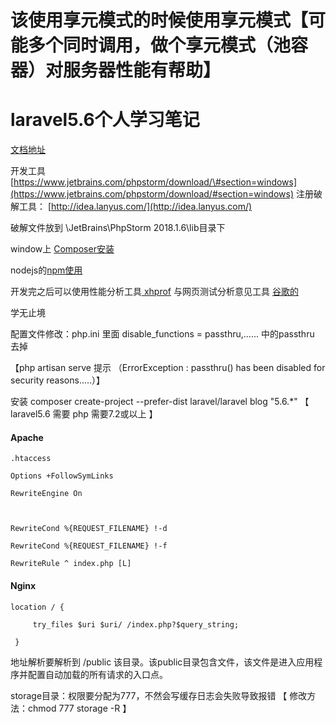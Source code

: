 # 该使用享元模式的时候使用享元模式【可能多个同时调用，做个享元模式（池容器）对服务器性能有帮助】

# laravel5.6个人学习笔记

[文档地址](https://laravel.isoso.vip/)

开发工具 [https://www.jetbrains.com/phpstorm/download/\#section=windows](https://www.jetbrains.com/phpstorm/download/#section=windows) 注册破解工具： [http://idea.lanyus.com/](http://idea.lanyus.com/)

破解文件放到 \JetBrains\PhpStorm 2018.1.6\lib目录下

window上 [Composer安装](https://getcomposer.org/Composer-Setup.exe)

nodejs的[npm使用](https://nodejs.org/zh-cn/download/)

开发完之后可以使用性能分析工具[ xhprof](http://php.net/manual/zh/book.xhprof.php) 与网页测试分析意见工具 [谷歌的](https://developers.google.com/speed/pagespeed/insights)

学无止境

配置文件修改：php.ini 里面 disable\_functions = passthru,...... 中的passthru 去掉

【php artisan serve 提示 （ErrorException  : passthru\(\) has been disabled for security reasons.....）】

安装 composer create-project --prefer-dist laravel/laravel blog "5.6.\*" 【  laravel5.6 需要 php 需要7.2或以上 】

#### Apache

```
.htaccess

Options +FollowSymLinks

RewriteEngine On



RewriteCond %{REQUEST_FILENAME} !-d

RewriteCond %{REQUEST_FILENAME} !-f

RewriteRule ^ index.php [L]
```

#### Nginx

```
location / {

     try_files $uri $uri/ /index.php?$query_string;

 }
```

地址解析要解析到 /public 该目录。该public目录包含文件，该文件是进入应用程序并配置自动加载的所有请求的入口点。

storage目录：权限要分配为777，不然会写缓存日志会失败导致报错 【 修改方法：chmod 777 storage -R 】

